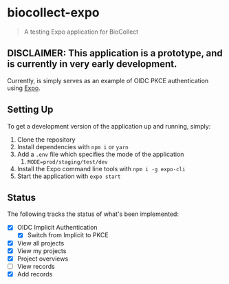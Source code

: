 # biocollect-expo

> A testing Expo application for BioCollect

## DISCLAIMER: This application is a prototype, and is currently in very early development.

Currently, is simply serves as an example of OIDC PKCE authentication using [Expo](https://expo.dev/).

## Setting Up

To get a development version of the application up and running, simply:

1. Clone the repository
2. Install dependencies with `npm i` or `yarn`
3. Add a `.env` file which specifies the mode of the application
   1. `MODE=prod/staging/test/dev`
4. Install the Expo command line tools with `npm i -g expo-cli`
5. Start the application with `expo start`

## Status

The following tracks the status of what's been implemented:

- [x] OIDC Implicit Authentication
  - [x] Switch from Implicit to PKCE
- [x] View all projects
- [x] View my projects
- [x] Project overviews
- [ ] View records
- [x] Add records
